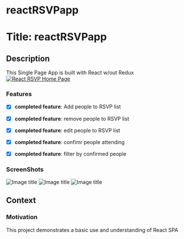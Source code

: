 # reactRSVPapp

# Title: reactRSVPapp

## Description
This Single Page App is built with React w/out Redux 
[![React RSVP Home Page](http://img.youtube.com/vi/YOUTUBE_VIDEO_ID_HERE/0.jpg)](https://youtu.be/gPg3Pn1xv3k)

### Features
- [x] **completed feature**: Add people to RSVP list
- [x] **completed feature**: remove people to RSVP list
- [x] **completed feature**: edit people to RSVP list
- [x] **completed feature**: confimr people attending
- [x] **completed feature**: filter by confirmed people 

 
### ScreenShots
![Image title](imagelink.jpg)
![Image title](imagelink.jpg)
![Image title](imagelink.jpg)

## Context
### Motivation
This project demonstrates a basic use and understanding of React SPA




